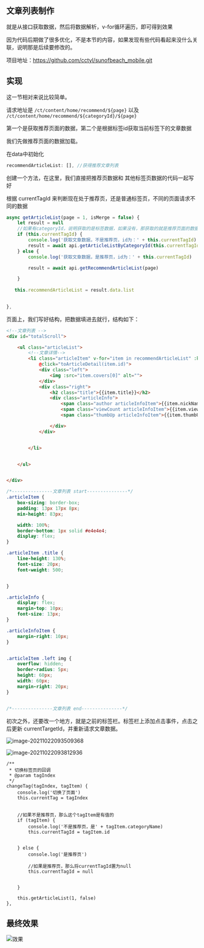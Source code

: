 ## 文章列表制作

就是从接口获取数据，然后将数据解析，v-for循环遍历，即可得到效果

因为代码后期做了很多优化，不是本节的内容，如果发现有些代码看起来没什么关联，说明那是后续要修改的。

项目地址：https://github.com/cctyl/sunofbeach_mobile.git

## 实现

这一节相对来说比较简单。

请求地址是 `/ct/content/home/recommend/${page}` 以及 `/ct/content/home/recommend/${categoryId}/${page}`

第一个是获取推荐页面的数据，第二个是根据标签id获取当前标签下的文章数据

我们先做推荐页面的数据加载。

在data中初始化

```js
recommendArticleList: [], //获得推荐文章列表
```



创建一个方法，在这里，我们直接把推荐页数据和 其他标签页数据的代码一起写好

根据 currentTagId 来判断现在处于推荐页，还是普通标签页，不同的页面请求不同的数据

```js
async getArticleList(page = 1, isMerge = false) {
    let result = null
    //如果有categoryId，说明获取的是标签数据，如果没有，那获取的就是推荐页面的数据
    if (this.currentTagId) {
        console.log('获取文章数据，不是推荐页，id为：' + this.currentTagId)
        result = await api.getArticleListByCategoryId(this.currentTagId, page)
    } else {
        console.log('获取文章数据，是推荐页，id为：' + this.currentTagId)

        result = await api.getRecommendArticleList(page)

    }
   
   this.recommendArticleList = result.data.list
    

},
```



页面上，我们写好结构，把数据填进去就行，结构如下：

```html
<!--文章列表 -->
<div id="totalScroll">

    <ul class="articleList">
        <!--文章详情-->
        <li class="articleItem" v-for="item in recommendArticleList" :key="item.id"
            @click="toArticleDetail(item.id)">
            <div class="left">
                <img :src="item.covers[0]" alt="">
            </div>
            <div class="right">
                <h2 class="title">{{item.title}}</h2>
                <div class="articleInfo">
                    <span class="author articleInfoItem">{{item.nickName}}</span>
                    <span class="viewCount articleInfoItem">{{item.viewCount}}阅读</span>
                    <span class="thumbUp articleInfoItem">{{item.thumbUp}}点赞</span>

                </div>
            </div>


        </li>


    </ul>


</div>
```

```css
/*---------------文章列表 start---------------*/
.articleItem {
    box-sizing: border-box;
    padding: 13px 17px 8px;
    min-height: 83px;

    width: 100%;
    border-bottom: 1px solid #e4e4e4;
    display: flex;
}

.articleItem .title {
    line-height: 130%;
    font-size: 20px;
    font-weight: 500;


}

.articleInfo {
    display: flex;
    margin-top: 10px;
    font-size: 13px;
}

.articleInfoItem {
    margin-right: 10px;
}


.articleItem .left img {
    overflow: hidden;
    border-radius: 5px;
    height: 60px;
    width: 60px;
    margin-right: 20px;
}


/*---------------文章列表 end---------------*/
```





初次之外，还要改一个地方，就是之前的标签栏。标签栏上添加点击事件，点击之后更新 currentTargetId，并重新请求文章数据。

![image-20211022093509368](D:\project\tempProject\sunofbeach_weapp\notes\12.首页制作-文章列表制作\image-20211022093509368.png) 

![image-20211022093812936](D:\project\tempProject\sunofbeach_weapp\notes\12.首页制作-文章列表制作\image-20211022093812936.png)



```
/**
 * 切换标签页的回调
 * @param tagIndex
 */
changeTag(tagIndex, tagItem) {
    console.log('切换了页面')
    this.currentTag = tagIndex


    //如果不是推荐页，那么这个tagItem是有值的
    if (tagItem) {
        console.log('不是推荐页，是' + tagItem.categoryName)
        this.currentTagId = tagItem.id


    } else {
        console.log('是推荐页')

        //如果是推荐页，那么将currentTagId置为null
        this.currentTagId = null


    }

    this.getArticleList(1, false)
},
```

## 最终效果

![效果](D:\project\tempProject\sunofbeach_weapp\notes\12.首页制作-文章列表制作\效果.gif)
